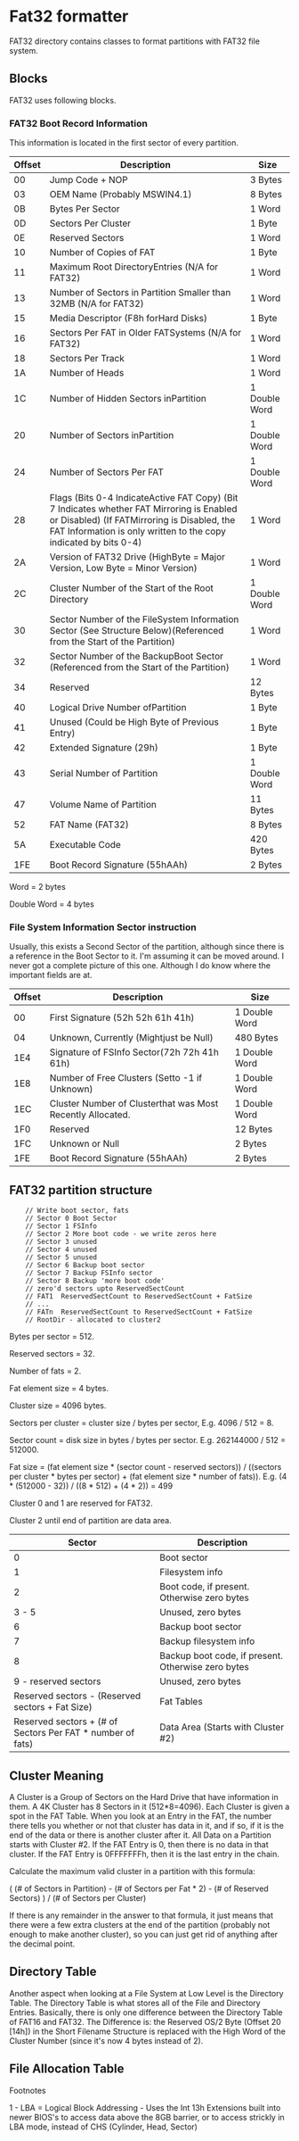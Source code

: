 # Fat32 formatter

FAT32 directory contains classes to format partitions with FAT32 file system.

## Blocks

FAT32 uses following blocks.

### FAT32 Boot Record Information

This information is located in the first sector of every partition.

| Offset | Description                                                                                                                                                                                                  | Size          |
|--------|--------------------------------------------------------------------------------------------------------------------------------------------------------------------------------------------------------------|---------------|
| 00     | Jump Code + NOP                                                                                                                                                                                              | 3 Bytes       |
| 03     | OEM Name (Probably MSWIN4.1)                                                                                                                                                                                 | 8 Bytes       |
| 0B     | Bytes Per Sector                                                                                                                                                                                             | 1 Word        |
| 0D     | Sectors Per Cluster                                                                                                                                                                                          | 1 Byte        |
| 0E     | Reserved Sectors                                                                                                                                                                                             | 1 Word        |
| 10     | Number of Copies of FAT                                                                                                                                                                                      | 1 Byte        |
| 11     | Maximum Root DirectoryEntries (N/A for FAT32)                                                                                                                                                                | 1 Word        |
| 13     | Number of Sectors in Partition Smaller than 32MB (N/A for FAT32)                                                                                                                                             | 1 Word        |
| 15     | Media Descriptor (F8h forHard Disks)                                                                                                                                                                         | 1 Byte        |
| 16     | Sectors Per FAT in Older FATSystems (N/A for FAT32)                                                                                                                                                          | 1 Word        |
| 18     | Sectors Per Track                                                                                                                                                                                            | 1 Word        |
| 1A     | Number of Heads                                                                                                                                                                                              | 1 Word        |
| 1C     | Number of Hidden Sectors inPartition                                                                                                                                                                         | 1 Double Word |
| 20     | Number of Sectors inPartition                                                                                                                                                                                | 1 Double Word |
| 24     | Number of Sectors Per FAT                                                                                                                                                                                    | 1 Double Word |
| 28     | Flags (Bits 0-4 IndicateActive FAT Copy) (Bit 7 Indicates whether FAT Mirroring is Enabled or Disabled) (If FATMirroring is Disabled, the FAT Information is only written to the copy indicated by bits 0-4) | 1 Word        |
| 2A     | Version of FAT32 Drive (HighByte = Major Version, Low Byte = Minor Version)                                                                                                                                  | 1 Word        |
| 2C     | Cluster Number of the Start of the Root Directory                                                                                                                                                            | 1 Double Word |
| 30     | Sector Number of the FileSystem Information Sector (See Structure Below)(Referenced from the Start of the Partition)                                                                                         | 1 Word        |
| 32     | Sector Number of the BackupBoot Sector (Referenced from the Start of the Partition)                                                                                                                          | 1 Word        |
| 34     | Reserved                                                                                                                                                                                                     | 12 Bytes      |
| 40     | Logical Drive Number ofPartition                                                                                                                                                                             | 1 Byte        |
| 41     | Unused (Could be High Byte of Previous Entry)                                                                                                                                                                | 1 Byte        |
| 42     | Extended Signature (29h)                                                                                                                                                                                     | 1 Byte        |
| 43     | Serial Number of Partition                                                                                                                                                                                   | 1 Double Word |
| 47     | Volume Name of Partition                                                                                                                                                                                     | 11 Bytes      |
| 52     | FAT Name (FAT32)                                                                                                                                                                                             | 8 Bytes       |
| 5A     | Executable Code                                                                                                                                                                                              | 420 Bytes     |
| 1FE    | Boot Record Signature (55hAAh)                                                                                                                                                                               | 2 Bytes       |

Word = 2 bytes

Double Word = 4 bytes

### File System Information Sector instruction

Usually, this exists a Second Sector of the partition, although since there is a reference in the Boot Sector to it. I'm assuming it can be moved around. I never got a complete picture of this one. Although I do know where the important fields are at.

| Offset | Description                                                | Size          |
|--------|------------------------------------------------------------|---------------|
| 00     | First Signature (52h 52h 61h 41h)                          | 1 Double Word |
| 04     | Unknown, Currently (Mightjust be Null)                     | 480 Bytes     |
| 1E4    | Signature of FSInfo Sector(72h 72h 41h 61h)                | 1 Double Word |
| 1E8    | Number of Free Clusters (Setto -1 if Unknown)              | 1 Double Word |
| 1EC    | Cluster Number of Clusterthat was Most Recently Allocated. | 1 Double Word |
| 1F0    | Reserved                                                   | 12 Bytes      |
| 1FC    | Unknown or Null                                            | 2 Bytes       |
| 1FE    | Boot Record Signature (55hAAh)                             | 2 Bytes       |

## FAT32 partition structure

        // Write boot sector, fats
        // Sector 0 Boot Sector
        // Sector 1 FSInfo 
        // Sector 2 More boot code - we write zeros here
        // Sector 3 unused
        // Sector 4 unused
        // Sector 5 unused
        // Sector 6 Backup boot sector
        // Sector 7 Backup FSInfo sector
        // Sector 8 Backup 'more boot code'
        // zero'd sectors upto ReservedSectCount
        // FAT1  ReservedSectCount to ReservedSectCount + FatSize
        // ...
        // FATn  ReservedSectCount to ReservedSectCount + FatSize
        // RootDir - allocated to cluster2

Bytes per sector = 512.

Reserved sectors = 32.

Number of fats = 2.

Fat element size = 4 bytes.

Cluster size = 4096 bytes.

Sectors per cluster = cluster size / bytes per sector, E.g. 4096 / 512 = 8.

Sector count = disk size in bytes / bytes per sector. E.g. 262144000 / 512 = 512000.

Fat size = (fat element size * (sector count - reserved sectors)) / ((sectors per cluster * bytes per sector) + (fat element size * number of fats)). E.g. (4 * (512000 - 32)) / ((8 * 512) + (4 * 2)) = 499

Cluster 0 and 1 are reserved for FAT32.

Cluster 2 until end of partition are data area.

| Sector                                                     | Description                                 |
|------------------------------------------------------------|---------------------------------------------|
| 0                                                          | Boot sector                                 |
| 1                                                          | Filesystem info                             |
| 2                                                          | Boot code, if present. Otherwise zero bytes |
| 3 - 5                                                      | Unused, zero bytes                          |
| 6                                                          | Backup boot sector                          |
| 7                                                          | Backup filesystem info                      |
| 8                                                          | Backup boot code, if present. Otherwise zero bytes                            |
| 9 - reserved sectors                                       | Unused, zero bytes                                       |
| Reserved sectors - (Reserved sectors + Fat Size)           | Fat Tables                                  |
| Reserved sectors + (# of Sectors Per FAT * number of fats) | Data Area (Starts with Cluster #2)          |

## Cluster Meaning

A Cluster is a Group of Sectors on the Hard Drive that have information in them. A 4K Cluster has 8 Sectors in it (512*8=4096). Each Cluster is given a spot in the FAT Table. When you look at an Entry in the FAT, the number there tells you whether or not that cluster has data in it, and if so, if it is the end of the data or there is another cluster after it. All Data on a Partition starts with Cluster #2. If the FAT Entry is 0, then there is no data in that cluster. If the FAT Entry is 0FFFFFFFh, then it is the last entry in the chain.

Calculate the maximum valid cluster in a partition with this formula:

( (# of Sectors in Partition) - (# of Sectors per Fat * 2) - (# of Reserved Sectors) ) / (# of Sectors per Cluster)

If there is any remainder in the answer to that formula, it just means that there were a few extra clusters at the end of the partition (probably not enough to make another cluster), so you can just get rid of anything after the decimal point.

## Directory Table

Another aspect when looking at a File System at Low Level is the Directory Table. The Directory Table is what stores all of the File and Directory Entries. Basically, there is only one difference between the Directory Table of FAT16 and FAT32. The Difference is: the Reserved OS/2 Byte (Offset 20 [14h]) in the Short Filename Structure is replaced with the High Word of the Cluster Number (since it's now 4 bytes instead of 2).

## File Allocation Table

Footnotes

1 - LBA = Logical Block Addressing - Uses the Int 13h Extensions built into newer BIOS's to access data above the 8GB barrier, or to access strickly in LBA mode, instead of CHS (Cylinder, Head, Sector)
